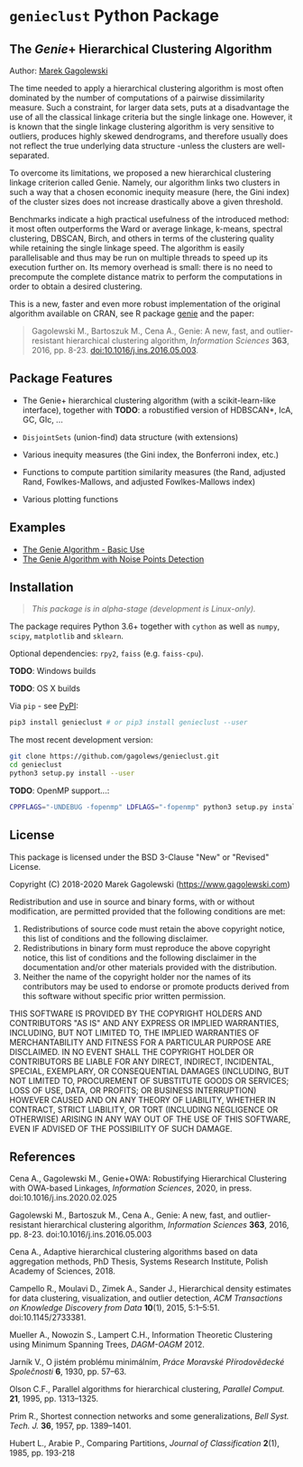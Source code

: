 `genieclust` Python Package
===========================



The *Genie*+ Hierarchical Clustering Algorithm
----------------------------------------------

Author: [Marek Gagolewski](https://www.gagolewski.com)

The time needed to apply a hierarchical clustering algorithm is most
often dominated by the number of computations of a pairwise
dissimilarity measure. Such a constraint, for larger data sets, puts at
a disadvantage the use of all the classical linkage criteria but the
single linkage one. However, it is known that the single linkage
clustering algorithm is very sensitive to outliers, produces highly
skewed dendrograms, and therefore usually does not reflect the true
underlying data structure -unless the clusters are well-separated.

To overcome its limitations, we proposed a new hierarchical clustering
linkage criterion called Genie. Namely, our algorithm links two clusters
in such a way that a chosen economic inequity measure (here, the Gini
index) of the cluster sizes does not increase drastically above a given
threshold.

Benchmarks indicate a high practical usefulness of the introduced
method: it most often outperforms the Ward or average linkage, k-means,
spectral clustering, DBSCAN, Birch, and others in terms of the
clustering quality while retaining the single linkage speed. The
algorithm is easily parallelisable and thus may be run on multiple
threads to speed up its execution further on. Its memory overhead is
small: there is no need to precompute the complete distance matrix to
perform the computations in order to obtain a desired clustering.

This is a new, faster and even more robust implementation of the
original algorithm available on CRAN, see R package
[genie](http://www.gagolewski.com/software/genie/) and the paper:

> Gagolewski M., Bartoszuk M., Cena A., Genie: A new, fast, and
> outlier-resistant hierarchical clustering algorithm, *Information
> Sciences* **363**, 2016, pp. 8-23.
> [doi:10.1016/j.ins.2016.05.003](http://dx.doi.org/10.1016/j.ins.2016.05.003).


Package Features
----------------

-   The Genie+ hierarchical clustering algorithm (with a scikit-learn-like
    interface), together with **TODO**: a robustified version of
    HDBSCAN\*, IcA, GC, GIc, ...

-   `DisjointSets` (union-find) data structure (with extensions)

-   Various inequity measures (the Gini index, the Bonferroni index,
    etc.)

-   Functions to compute partition similarity measures (the Rand,
    adjusted Rand, Fowlkes-Mallows, and adjusted Fowlkes-Mallows index)

-   Various plotting functions




Examples
--------

-   [The Genie Algorithm - Basic Use](https://github.com/gagolews/genieclust/blob/master/example_genie_basic.ipynb)
-   [The Genie Algorithm with Noise Points Detection](https://github.com/gagolews/genieclust/blob/master/example_genie_hdbscan.ipynb)




Installation
------------

> *This package is in alpha-stage (development is Linux-only).*

The package requires Python 3.6+ together with `cython` as well as
`numpy`, `scipy`, `matplotlib` and `sklearn`.

Optional dependencies: `rpy2`, `faiss` (e.g. `faiss-cpu`).

**TODO**: Windows builds

**TODO**: OS X builds

Via `pip` - see [PyPI](https://pypi.org/project/genieclust/):

```bash
pip3 install genieclust # or pip3 install genieclust --user
```


The most recent development version:

```bash
git clone https://github.com/gagolews/genieclust.git
cd genieclust
python3 setup.py install --user
```



**TODO**: OpenMP support...:

```bash
CPPFLAGS="-UNDEBUG -fopenmp" LDFLAGS="-fopenmp" python3 setup.py install --user
```




License
-------

This package is licensed under the BSD 3-Clause "New" or "Revised"
License.

Copyright (C) 2018-2020 Marek Gagolewski (https://www.gagolewski.com)

Redistribution and use in source and binary forms, with or without
modification, are permitted provided that the following conditions are
met:

1.  Redistributions of source code must retain the above copyright
    notice, this list of conditions and the following disclaimer.
2.  Redistributions in binary form must reproduce the above copyright
    notice, this list of conditions and the following disclaimer in the
    documentation and/or other materials provided with the distribution.
3.  Neither the name of the copyright holder nor the names of its
    contributors may be used to endorse or promote products derived from
    this software without specific prior written permission.

THIS SOFTWARE IS PROVIDED BY THE COPYRIGHT HOLDERS AND CONTRIBUTORS \"AS
IS\" AND ANY EXPRESS OR IMPLIED WARRANTIES, INCLUDING, BUT NOT LIMITED
TO, THE IMPLIED WARRANTIES OF MERCHANTABILITY AND FITNESS FOR A
PARTICULAR PURPOSE ARE DISCLAIMED. IN NO EVENT SHALL THE COPYRIGHT
HOLDER OR CONTRIBUTORS BE LIABLE FOR ANY DIRECT, INDIRECT, INCIDENTAL,
SPECIAL, EXEMPLARY, OR CONSEQUENTIAL DAMAGES (INCLUDING, BUT NOT LIMITED
TO, PROCUREMENT OF SUBSTITUTE GOODS OR SERVICES; LOSS OF USE, DATA, OR
PROFITS; OR BUSINESS INTERRUPTION) HOWEVER CAUSED AND ON ANY THEORY OF
LIABILITY, WHETHER IN CONTRACT, STRICT LIABILITY, OR TORT (INCLUDING
NEGLIGENCE OR OTHERWISE) ARISING IN ANY WAY OUT OF THE USE OF THIS
SOFTWARE, EVEN IF ADVISED OF THE POSSIBILITY OF SUCH DAMAGE.




References
----------

Cena A., Gagolewski M.,
Genie+OWA: Robustifying Hierarchical Clustering with OWA-based Linkages,
*Information Sciences*, 2020,
in press. doi:10.1016/j.ins.2020.02.025

Gagolewski M., Bartoszuk M., Cena A.,
Genie: A new, fast, and outlier-resistant hierarchical clustering algorithm,
*Information Sciences* **363**, 2016, pp. 8-23.
doi:10.1016/j.ins.2016.05.003

Cena A.,
Adaptive hierarchical clustering algorithms based on data aggregation methods,
PhD Thesis, Systems Research Institute, Polish Academy of Sciences, 2018.

Campello R., Moulavi D., Zimek A., Sander J.,
Hierarchical density estimates for data clustering, visualization, and outlier detection,
*ACM Transactions on Knowledge Discovery from Data* **10**(1), 2015, 5:1–5:51.
doi:10.1145/2733381.

Mueller A., Nowozin S., Lampert C.H.,
Information Theoretic Clustering using Minimum Spanning Trees,
*DAGM-OAGM* 2012.

Jarník V., O jistém problému minimálním,
*Práce Moravské Přírodovědecké Společnosti* **6**, 1930, pp. 57–63.

Olson C.F., Parallel algorithms for hierarchical clustering,
*Parallel Comput.* **21**, 1995, pp. 1313–1325.

Prim R., Shortest connection networks and some generalizations,
*Bell Syst. Tech. J.* **36**, 1957, pp. 1389–1401.

Hubert L., Arabie P., Comparing Partitions,
*Journal of Classification* **2**(1), 1985, pp. 193-218
